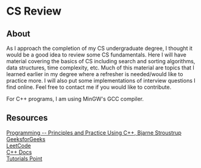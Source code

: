 # CS Review 

## About
As I approach the completion of my CS undergraduate degree, I thought it would be a good idea to review some CS fundamentals. Here I will have material covering the basics of CS including search and sorting algorithms, data structures, time complexity, etc. Much of this material are topics that I learned earlier in my degree where a refresher is needed/would like to practice more. I will also put some implementations of interview questions I find online. Feel free to contact me if you would like to contribute. <br>

For C++ programs, I am using MinGW's GCC compiler. <br>

## Resources
<a href="https://www.stroustrup.com/programming.html">Programming -- Principles and Practice Using C++, Bjarne Stroustrup</a> <br>
<a href="https://www.geeksforgeeks.org">GeeksforGeeks</a> <br>
<a href="https://leetcode.com/">LeetCode</a> <br>
<a href="https://devdocs.io/cpp/">C++ Docs</a> <br>
<a href="https://www.tutorialspoint.com/index.htm">Tutorials Point</a> <br>
